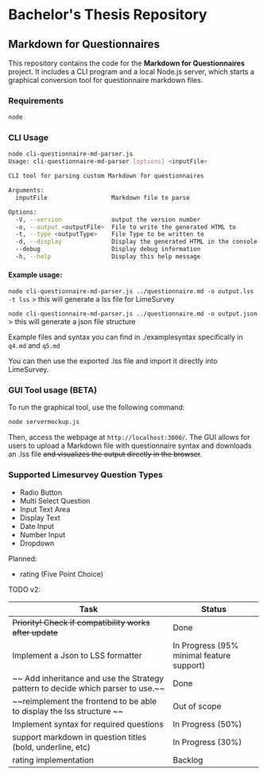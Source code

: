 # Bachelor's Thesis Repository

## Markdown for Questionnaires

This repository contains the code for the **Markdown for Questionnaires** project. It includes a CLI program and a local Node.js server, which starts a graphical conversion tool for questionnaire markdown files.

### Requirements

```bash
node
```

### CLI Usage

```bash
node cli-questionnaire-md-parser.js
Usage: cli-questionnaire-md-parser [options] <inputFile>

CLI tool for parsing custom Markdown for questionnaires

Arguments:
  inputFile                  Markdown file to parse

Options:
  -V, --version              output the version number
  -o, --output <outputFile>  File to write the generated HTML to
  -t, --type <outputType>    File Type to be written to
  -d, --display              Display the generated HTML in the console
  --debug                    Display debug information
  -h, --help                 Display this help message
```

#### Example usage:

`node cli-questionnaire-md-parser.js ../questionnaire.md -o output.lss -t lss` > this will generate a lss file for LimeSurvey

`node cli-questionnaire-md-parser.js ../questionnaire.md -o output.json` > this will generate a json file structure

Example files and syntax you can find in ./examplesyntax specifically in `q4.md` and `q5.md`

You can then use the exported .lss file and import it directly into LimeSurvey.

### GUI Tool usage (BETA)

To run the graphical tool, use the following command:

```bash
node servermockup.js
```

Then, access the webpage at `http://localhost:3000/`. The GUI allows for users to upload a Markdown file with questionnaire syntax and downloads an .lss file ~~and visualizes the output directly in the browser~~.

### Supported Limesurvey Question Types

-   Radio Button
-   Multi Select Question
-   Input Text Area
-   Display Text
-   Date Input
-   Number Input
-   Dropdown

Planned:

-   rating (Five Point Choice)

TODO v2:

| Task                                                                             | Status                                    |
| -------------------------------------------------------------------------------- | ----------------------------------------- |
| ~~Priority! Check if compatibility works after update~~                          | Done                                      |
| Implement a Json to LSS formatter                                                | In Progress (95% minimal feature support) |
| ~~ Add inheritance and use the Strategy pattern to decide which parser to use.~~ | Done                                      |
| ~~reimplement the frontend to be able to display the lss structure ~~            | Out of scope                              |
| Implement syntax for required questions                                          | In Progress (50%)                         |
| support markdown in question titles (bold, underline, etc)                       | In Progress (30%)                         |
| rating implementation                                                            | Backlog                                   |
